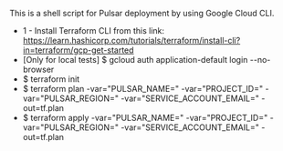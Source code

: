 This is a shell script for Pulsar deployment by using Google Cloud CLI. 

- 1 - Install Terraform CLI from this link: 
https://learn.hashicorp.com/tutorials/terraform/install-cli?in=terraform/gcp-get-started
- [Only for local tests] $ gcloud auth application-default login --no-browser
- $ terraform init 
- $ terraform plan -var="PULSAR_NAME=<APP-NAME>" -var="PROJECT_ID=<PROJECT-ID>" -var="PULSAR_REGION=<REGION>" -var="SERVICE_ACCOUNT_EMAIL=<SERVICE-ACCOUNT-EMAIL>" -out=tf.plan
- $ terraform apply -var="PULSAR_NAME=<APP-NAME>" -var="PROJECT_ID=<PROJECT-ID>" -var="PULSAR_REGION=<REGION>" -var="SERVICE_ACCOUNT_EMAIL=<SERVICE-ACCOUNT-EMAIL>" -out=tf.plan
